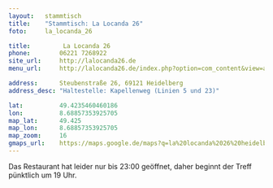```yaml
---
layout:   stammtisch
title:    "Stammtisch: La Locanda 26"
foto:     la_locanda_26

title:         La Locanda 26
phone:        06221 7268922
site_url:     http://lalocanda26.de
menu_url:     http://lalocanda26.de/index.php?option=com_content&view=article&id=19&Itemid=27

address:      Steubenstraße 26, 69121 Heidelberg
address_desc: "Haltestelle: Kapellenweg (Linien 5 und 23)"

lat:          49.4235460460186
lon:          8.68857353925705
map_lat:      49.425
map_lon:      8.68857353925705
map_zoom:     16
gmaps_url:    https://maps.google.de/maps?q=la%20locanda%2026%20heidelberg
---
```

Das Restaurant hat leider nur bis 23:00 geöffnet, daher beginnt der Treff pünktlich um 19 Uhr.

